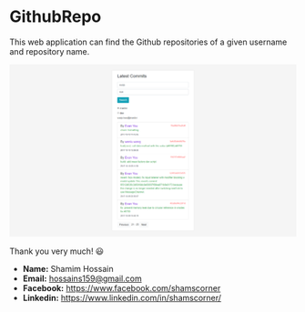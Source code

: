 # GithubRepo
This web application can find the Github repositories of a given username and repository name. 

![Github Repo Demo](/dist/github-repo-demo.png)

Thank you very much! :smiley:
* **Name:** Shamim Hossain
* **Email:** hossains159@gmail.com
* **Facebook:** https://www.facebook.com/shamscorner
* **Linkedin:** https://www.linkedin.com/in/shamscorner/
